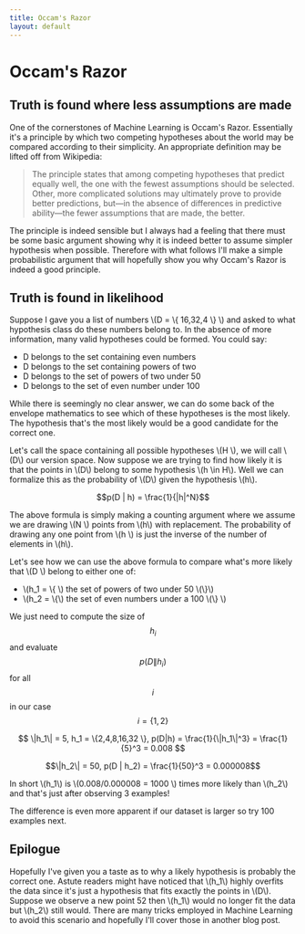 ```yaml
---
title: Occam's Razor
layout: default
---
```


# Occam's Razor

## Truth is found where less assumptions are made

One of the cornerstones of Machine Learning is Occam's Razor. Essentially it's a principle by which two competing hypotheses about the world may be compared according to their simplicity. An appropriate definition may be lifted off from Wikipedia:

>The principle states that among competing hypotheses that predict equally well, the one with the fewest assumptions should be selected. Other, more complicated solutions may ultimately prove to provide better predictions, but—in the absence of differences in predictive ability—the fewer assumptions that are made, the better.

The principle is indeed sensible but I always had a feeling that there must be some basic argument showing why it is indeed better to assume simpler hypothesis when possible. Therefore with what follows I'll make a simple probabilistic argument that will hopefully show you why Occam's Razor is indeed a good principle.

## Truth is found in likelihood

Suppose I gave you a list of numbers \\(D = \\{ 16,32,4 \\} \\) and asked to what hypothesis class do these numbers belong to. In the absence of more information, many valid hypotheses could be formed.
You could say:

* D belongs to the set containing even numbers
* D belongs to the set containing powers of two
* D belongs to the set of powers of two under 50
* D belongs to the set of even number under 100

While there is seemingly no clear answer, we can do some back of the envelope mathematics to see which of these hypotheses is the most likely. The hypothesis that's the most likely would be a good candidate for the correct one.

Let's call the space containing all possible hypotheses \\(H \\), we will call \\(D\\) our version space. Now suppose we are trying to find how likely it is that the points in \\(D\\) belong to some hypothesis \\(h \in H\\). Well we can formalize this as the probability of \\(D\\) given the hypothesis \\(h\\). 

$$p(D | h) = \frac{1}{|h|^N}$$

The above formula is simply making a counting argument where we assume we are drawing \\(N \\) points from \\(h\\) with replacement. The probability of drawing any one point from \\(h \\) is just the inverse of the number of elements in \\(h\\). 

Let's see how we can use the above formula to compare what's more likely that \\(D \\) belong to either one of:
* \\(h_1 = \\{ \\) the set of powers of two under 50 \\(\\}\\)
* \\(h_2 = \\{\\) the set of even numbers under a 100 \\(\\} \\)

We just need to compute the size of $$h_i$$ and evaluate $$p(D\|h_i)$$  for all $$i$$ in our case $$i = \{ 1,2 \}$$

$$ \|h_1\| = 5, h_1 = \{2,4,8,16,32 \}, p(D|h) = \frac{1}{\|h_1\|^3} = \frac{1}{5}^3 = 0.008 $$

$$\|h_2\| = 50, p(D | h_2) = \frac{1}{50}^3 = 0.000008$$

In short \\(h_1\\) is \\(0.008/0.000008 = 1000  \\) times more likely than \\(h_2\\) and that's just after observing 3 examples!

The difference is even more apparent if our dataset is larger so try 100 examples next.


## Epilogue

Hopefully I've given you a taste as to why a likely hypothesis is probably the correct one. Astute readers might have noticed that \\(h_1\\) highly overfits the data since it's just a hypothesis that fits exactly the points in \\(D\\). Suppose we observe a new point 52 then \\(h_1\\) would no longer fit the data but \\(h_2\\) still would. There are many tricks employed in Machine Learning to avoid this scenario and hopefully I'll cover those in another blog post. 
